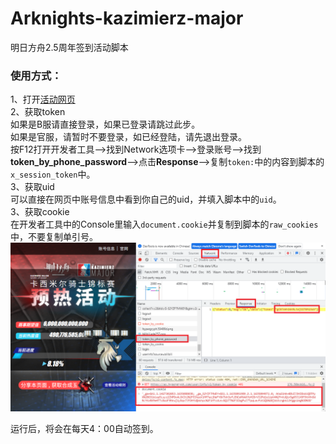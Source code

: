 # Arknights-kazimierz-major
明日方舟2.5周年签到活动脚本


### 使用方式：
1、打开[活动网页](https://ak.hypergryph.com/activity/kazimierz-major?source=bilibili)  
2、获取token  
如果是B服请直接登录，如果已登录请跳过此步。  
如果是官服，请暂时不要登录，如已经登陆，请先退出登录。  
按F12打开开发者工具——>找到Network选项卡——>登录账号——>找到**token_by_phone_password**——>点击**Response**——>复制```token:```中的内容到脚本的```x_session_token```中。  
3、获取uid  
可以直接在网页中账号信息中看到你自己的uid，并填入脚本中的```uid```。  
3、获取cookie  
在开发者工具中的Console里输入```document.cookie```并复制到脚本的```raw_cookies```中，不要复制单引号。  
![image](./images/gettoke.png)

运行后，将会在每天4：00自动签到。
